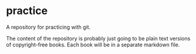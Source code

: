 # practice
A repository for practicing with git.

The content of the repository is probably just going to be plain text versions of copyright-free books. Each book will be in a separate markdown file.
